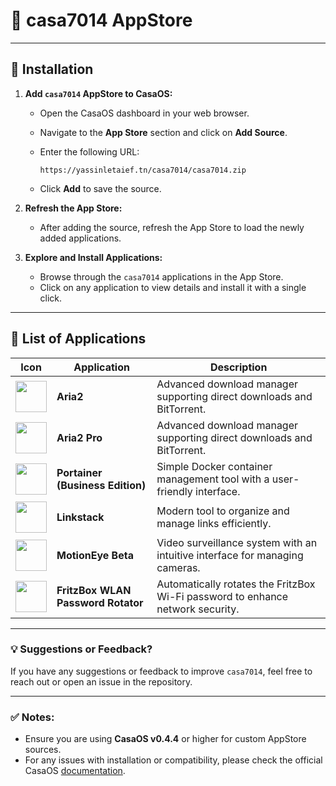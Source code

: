 # 🐋 casa7014 AppStore  


---

## 🚀 Installation  

1. **Add `casa7014` AppStore to CasaOS:**  

   - Open the CasaOS dashboard in your web browser.  
   - Navigate to the **App Store** section and click on **Add Source**.  
   - Enter the following URL:  
     ```
     https://yassinletaief.tn/casa7014/casa7014.zip
     ```  
     
   - Click **Add** to save the source.  

2. **Refresh the App Store:**  

   - After adding the source, refresh the App Store to load the newly added applications.  

3. **Explore and Install Applications:**  

   - Browse through the `casa7014` applications in the App Store.  
   - Click on any application to view details and install it with a single click.  

---

## 📝 List of Applications  

| Icon                             | Application                  | Description                                                                                     |
|----------------------------------|------------------------------|-------------------------------------------------------------------------------------------------|
| <img src="https://cdn.jsdelivr.net/gh/yassinyl/casa7014@refs/heads/main/Apps/Aria2/icon.png" width="50" height="auto"> | **Aria2**                    | Advanced download manager supporting direct downloads and BitTorrent.                         |
| <img src="https://cdn.jsdelivr.net/gh/yassinyl/casa7014@refs/heads/main/Apps/Aria2%20Pro/icon.png" width="50" height="auto"> | **Aria2 Pro**                | Advanced download manager supporting direct downloads and BitTorrent.                         |
| <img src="https://cdn.jsdelivr.net/gh/yassinyl/casa7014@refs/heads/main/Apps/Portainer%20Business%20Edition/icon.png" width="50" height="auto"> | **Portainer (Business Edition)** | Simple Docker container management tool with a user-friendly interface.                      |
| <img src="https://cdn.jsdelivr.net/gh/yassinyl/casa7014@refs/heads/main/Apps/linkstack/icon.png" width="50" height="auto"> | **Linkstack**                | Modern tool to organize and manage links efficiently.                                          |
| <img src="https://cdn.jsdelivr.net/gh/yassinyl/casa7014@refs/heads/main/Apps/motioneye%20beta/icon.png" width="50" height="auto"> | **MotionEye Beta**           | Video surveillance system with an intuitive interface for managing cameras.                   |
| <img src="https://cdn.jsdelivr.net/gh/yassinyl/casa7014@refs/heads/main/Apps/fritzbox-wlan-password-rotator/icon.png" width="50" height="auto"> | **FritzBox WLAN Password Rotator** | Automatically rotates the FritzBox Wi-Fi password to enhance network security.              |  

---

### 💡 Suggestions or Feedback?  
If you have any suggestions or feedback to improve `casa7014`, feel free to reach out or open an issue in the repository.  

---

### ✅ Notes:  
- Ensure you are using **CasaOS v0.4.4** or higher for custom AppStore sources.  
- For any issues with installation or compatibility, please check the official CasaOS [documentation](https://www.casaos.io).
